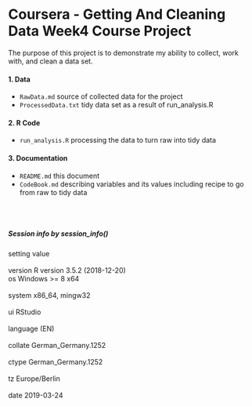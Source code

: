 # Coursera - Getting And Cleaning Data Week4 Course Project
The purpose of this project is to demonstrate my ability to collect, work with, and clean a data set.

#### 1. Data
- `RawData.md` source of collected data for the project
- `ProcessedData.txt` tidy data set as a result of run_analysis.R

#### 2. R Code
- `run_analysis.R` processing the data to turn raw into tidy data

#### 3. Documentation
- `README.md` this document
- `CodeBook.md` describing variables and its values including recipe to go from raw to tidy data

<br>
<br>

##### Session info by session_info()
 setting  value   <br>                    
 version  R version 3.5.2 (2018-12-20)  <br>
 os       Windows >= 8 x64           <br>   
 system   x86_64, mingw32       <br>      
 ui       RStudio              <br>       
 language (EN)                   <br>     
 collate  German_Germany.1252      <br>   
 ctype    German_Germany.1252       <br>  
 tz       Europe/Berlin            <br>   
 date     2019-03-24    <br>
